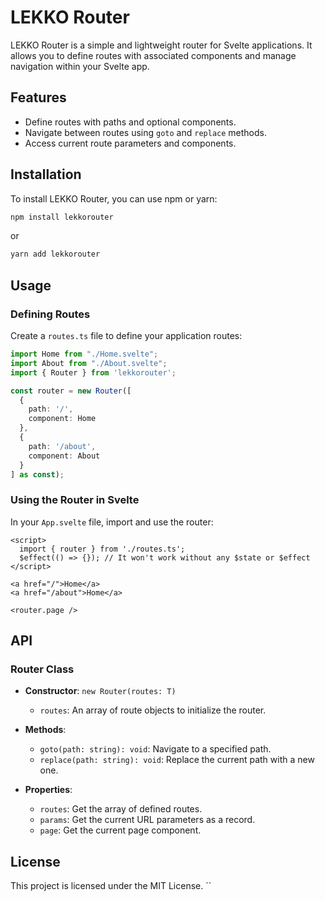 # LEKKO Router

LEKKO Router is a simple and lightweight router for Svelte applications. It allows you to define routes with associated components and manage navigation within your Svelte app.

## Features

- Define routes with paths and optional components.
- Navigate between routes using `goto` and `replace` methods.
- Access current route parameters and components.

## Installation

To install LEKKO Router, you can use npm or yarn:

```bash
npm install lekkorouter
```

or

```bash
yarn add lekkorouter
```

## Usage

### Defining Routes

Create a `routes.ts` file to define your application routes:

```typescript
import Home from "./Home.svelte";
import About from "./About.svelte";
import { Router } from 'lekkorouter';

const router = new Router([
  {
    path: '/',
    component: Home
  },
  {
    path: '/about',
    component: About
  }
] as const);
```

### Using the Router in Svelte

In your `App.svelte` file, import and use the router:

```svelte
<script>
  import { router } from './routes.ts';
  $effect(() => {}); // It won't work without any $state or $effect
</script>

<a href="/">Home</a>
<a href="/about">Home</a>

<router.page />
```

## API

### Router Class

- **Constructor**: `new Router(routes: T)`
  - `routes`: An array of route objects to initialize the router.

- **Methods**:
  - `goto(path: string): void`: Navigate to a specified path.
  - `replace(path: string): void`: Replace the current path with a new one.

- **Properties**:
  - `routes`: Get the array of defined routes.
  - `params`: Get the current URL parameters as a record.
  - `page`: Get the current page component.

## License

This project is licensed under the MIT License.
``
